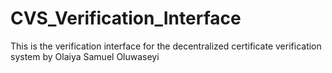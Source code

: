 # CVS_Verification_Interface
This is the verification interface for the decentralized certificate verification system by Olaiya Samuel Oluwaseyi
